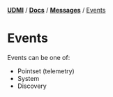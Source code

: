 [**UDMI**](../../) / [**Docs**](../) / [**Messages**](./)
/ [Events](#)

# Events

Events can be one of:
- Pointset (telemetry)
- System
- Discovery
